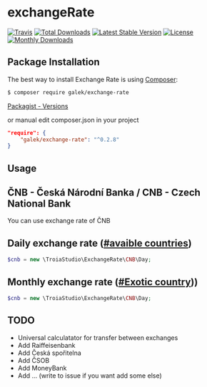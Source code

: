 # exchangeRate

[![Travis](https://travis-ci.org/JanGalek/exchangeRate.svg?branch=master)](https://travis-ci.org/JanGalek/exchangeRate)
[![Total Downloads](https://poser.pugx.org/galek/exchange-rate/downloads)](https://packagist.org/packages/galek/exchange-rate)
[![Latest Stable Version](https://poser.pugx.org/galek/exchange-rate/v/stable)](https://packagist.org/packages/galek/exchange-rate)
[![License](https://poser.pugx.org/galek/exchange-rate/license)](https://packagist.org/packages/galek/exchange-rate)
[![Monthly Downloads](https://poser.pugx.org/galek/exchange-rate/d/monthly)](https://packagist.org/packages/galek/exchange-rate)


Package Installation
-------------------

The best way to install Exchange Rate is using [Composer](http://getcomposer.org/):

```sh
$ composer require galek/exchange-rate
```

[Packagist - Versions](https://packagist.org/packages/galek/exchange-rate)

or manual edit composer.json in your project

```json
"require": {
    "galek/exchange-rate": "^0.2.8"
}
```

Usage
----

ČNB - Česká Národní Banka / CNB - Czech National Bank
-----------------------------------------------------

You can use exchange rate of ČNB

Daily exchange rate ([#avaible countries](https://github.com/JanGalek/exchangeRate/wiki/%C4%8CNB---Daily-countries))
-------------------

```php
$cnb = new \TroiaStudio\ExchangeRate\CNB\Day;
```

Monthly exchange rate ([#Exotic country](https://github.com/JanGalek/exchangeRate/wiki/%C4%8CNB---Exotic-countries)))
--------------------------------------

```php
$cnb = new \TroiaStudio\ExchangeRate\CNB\Day;
```

TODO
----
- Universal calculatator for transfer between exchanges
- Add Raiffeisenbank
- Add Česká spořitelna
- Add ČSOB
- Add MoneyBank
- Add ... (write to issue if you want add some else)
